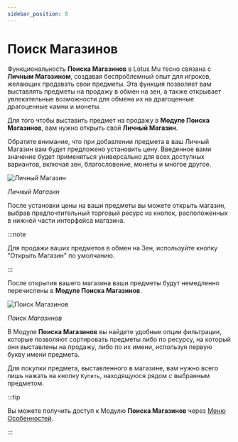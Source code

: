 ```yaml
---
sidebar_position: 8
---
```


# Поиск Магазинов

Функциональность **Поиска Магазинов** в Lotus Mu тесно связана с **Личным Магазином**, создавая беспроблемный опыт для игроков, желающих продавать свои предметы. Эта функция позволяет вам выставлять предметы на продажу в обмен на зен, а также открывает увлекательные возможности для обмена их на драгоценные драгоценные камни и монеты.

Для того чтобы выставить предмет на продажу в **Модуле Поиска Магазинов**, вам нужно открыть свой **Личный Магазин**.

Обратите внимание, что при добавлении предмета в ваш Личный Магазин вам будет предложено установить цену. Введенное вами значение будет применяться универсально для всех доступных вариантов, включая зен, благословение, монеты и многое другое.

![Личный Магазин](/img/client-features/personal-store.jpg)

_Личный Магазин_

После установки цены на ваши предметы вы можете открыть магазин, выбрав предпочтительный торговый ресурс из кнопок, расположенных в нижней части интерфейса магазина.

:::note

Для продажи ваших предметов в обмен на Зен, используйте кнопку "Открыть Магазин" по умолчанию.

:::

После открытия вашего магазина ваши предметы будут немедленно перечислены в **Модуле Поиска Магазинов**.

![Поиск Магазинов](/img/client-features/search-store.jpg)

_Поиск Магазинов_

В Модуле **Поиска Магазинов** вы найдете удобные опции фильтрации, которые позволяют сортировать предметы либо по ресурсу, на который они выставлены на продажу, либо по их имени, используя первую букву имени предмета.

Для покупки предмета, выставленного в магазине, вам нужно всего лишь нажать на кнопку `Купить`, находящуюся рядом с выбранным предметом.

:::tip

Вы можете получить доступ к Модулю **Поиска Магазинов** через [Меню Особенностей](/client-features/especial-menu).

:::

